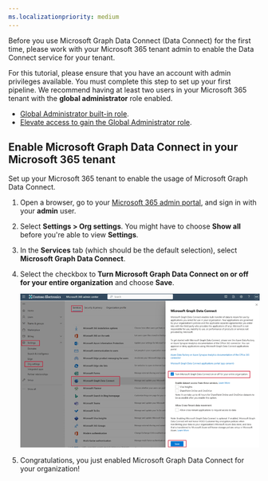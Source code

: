 ```yaml
---
ms.localizationpriority: medium
---
```


<!-- markdownlint-disable MD002 MD041 -->

Before you use Microsoft Graph Data Connect (Data Connect) for the first time, please work with your Microsoft 365 tenant admin to enable the Data Connect service for your tenant. 

For this tutorial, please ensure that you have an account with admin privileges available. You must complete this step to set up your first pipeline. We recommend having at least two users in your Microsoft 365 tenant with the **global administrator** role enabled.

- [Global Administrator built-in role](/entra/identity/role-based-access-control/permissions-reference#global-administrator).
- [Elevate access to gain the Global Administrator role](/azure/role-based-access-control/elevate-access-global-admin).

## Enable Microsoft Graph Data Connect in your Microsoft 365 tenant

Set up your Microsoft 365 tenant to enable the usage of Microsoft Graph Data Connect.

1. Open a browser, go to your [Microsoft 365 admin portal](https://admin.microsoft.com/), and sign in with your **admin** user. 

1. Select **Settings > Org settings**. You might have to choose **Show all** before you're able to view **Settings**.

1. In the **Services** tab (which should be the default selection), select **Microsoft Graph Data Connect**.

1. Select the checkbox to **Turn Microsoft Graph Data Connect on or off for your entire organization** and choose **Save**.
    
    ![A screenshot showing how to enable data connect in the Microsoft 365 admin center.](../concepts/images/data-connect-new-consent-flow-enable-mgdc.png)

1. Congratulations, you just enabled Microsoft Graph Data Connect for your organization!
